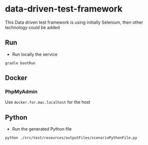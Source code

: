 # data-driven-test-framework
This Data driven test framework is using initially Selenium, then other technology could be added

## Run
* Run locally the service
```
gradle bootRun
```

## Docker
### PhpMyAdmin
Use `docker.for.mac.localhost` for the host

## Python
* Run the generated Python file
```
python ./src/test/resources/outputFiles/scenarioPythonFile.py
```